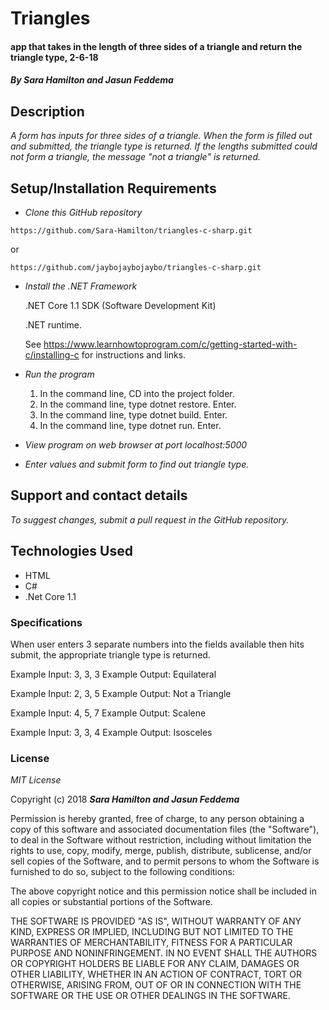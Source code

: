 # Triangles

#### app that takes in the length of three sides of a triangle and return the triangle type, 2-6-18

#### _By Sara Hamilton and Jasun Feddema_

## Description

_A form has inputs for three sides of a triangle.  When the form is filled out and submitted, the triangle type is returned.  If the lengths submitted could not form a triangle, the message "not a triangle" is returned._

## Setup/Installation Requirements

* _Clone this GitHub repository_

```
https://github.com/Sara-Hamilton/triangles-c-sharp.git
```
  or
```
https://github.com/jaybojaybojaybo/triangles-c-sharp.git
```

* _Install the .NET Framework_

  .NET Core 1.1 SDK (Software Development Kit)

  .NET runtime.

  See https://www.learnhowtoprogram.com/c/getting-started-with-c/installing-c for instructions and links.

* _Run the program_
  1. In the command line, CD into the project folder.
  2. In the command line, type dotnet restore. Enter.
  3. In the command line, type dotnet build. Enter.
  4. In the command line, type dotnet run. Enter.

* _View program on web browser at port localhost:5000_

* _Enter values and submit form to find out triangle type._

## Support and contact details

_To suggest changes, submit a pull request in the GitHub repository._

## Technologies Used

* HTML
* C#
* .Net Core 1.1

### Specifications

When user enters 3 separate numbers into the fields available then hits submit, the appropriate triangle type is returned.

Example Input: 3, 3, 3
Example Output: Equilateral

Example Input: 2, 3, 5
Example Output: Not a Triangle

Example Input: 4, 5, 7
Example Output: Scalene

Example Input: 3, 3, 4
Example Output: Isosceles

### License

*MIT License*

Copyright (c) 2018 **_Sara Hamilton and Jasun Feddema_**

Permission is hereby granted, free of charge, to any person obtaining a copy
of this software and associated documentation files (the "Software"), to deal
in the Software without restriction, including without limitation the rights
to use, copy, modify, merge, publish, distribute, sublicense, and/or sell
copies of the Software, and to permit persons to whom the Software is
furnished to do so, subject to the following conditions:

The above copyright notice and this permission notice shall be included in all
copies or substantial portions of the Software.

THE SOFTWARE IS PROVIDED "AS IS", WITHOUT WARRANTY OF ANY KIND, EXPRESS OR
IMPLIED, INCLUDING BUT NOT LIMITED TO THE WARRANTIES OF MERCHANTABILITY,
FITNESS FOR A PARTICULAR PURPOSE AND NONINFRINGEMENT. IN NO EVENT SHALL THE
AUTHORS OR COPYRIGHT HOLDERS BE LIABLE FOR ANY CLAIM, DAMAGES OR OTHER
LIABILITY, WHETHER IN AN ACTION OF CONTRACT, TORT OR OTHERWISE, ARISING FROM,
OUT OF OR IN CONNECTION WITH THE SOFTWARE OR THE USE OR OTHER DEALINGS IN THE
SOFTWARE.
